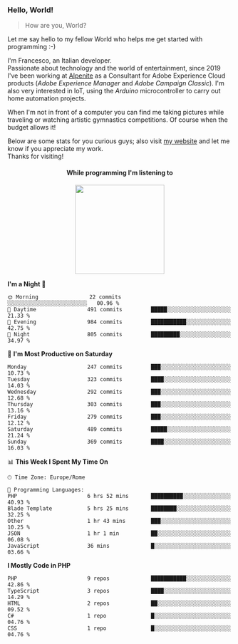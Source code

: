 ### Hello, World!

> How are you, World?

Let me say hello to my fellow World who helps me get started with programming :-)

I'm Francesco, an Italian developer.  
Passionate about technology and the world of entertainment, since 2019 I've been working at [Alpenite](https://www.alpenite.com) as a Consultant for Adobe Experience Cloud products (*Adobe Experience Manager* and *Adobe Campaign Classic*). I'm also very interested in IoT, using the *Arduino* microcontroller to carry out home automation projects.

When I'm not in front of a computer you can find me taking pictures while traveling or watching artistic gymnastics competitions. Of course when the budget allows it!

Below are some stats for you curious guys; also visit [my website](https://www.francescorega.eu) and let me know if you appreciate my work.  
Thanks for visiting!

<div align="center">
  <h4>While programming I'm listening to</h4>
  <a href="https://apps.francescorega.eu/now-playing/11147232609" target="_blank"><img src="https://apps.francescorega.eu/now-playing/11147232609" width="200"></a>
</div>

<!--START_SECTION:waka-->
**I'm a Night 🦉** 

```text
🌞 Morning                22 commits          ░░░░░░░░░░░░░░░░░░░░░░░░░   00.96 % 
🌆 Daytime                491 commits         █████░░░░░░░░░░░░░░░░░░░░   21.33 % 
🌃 Evening                984 commits         ███████████░░░░░░░░░░░░░░   42.75 % 
🌙 Night                  805 commits         █████████░░░░░░░░░░░░░░░░   34.97 % 
```
📅 **I'm Most Productive on Saturday** 

```text
Monday                   247 commits         ███░░░░░░░░░░░░░░░░░░░░░░   10.73 % 
Tuesday                  323 commits         ████░░░░░░░░░░░░░░░░░░░░░   14.03 % 
Wednesday                292 commits         ███░░░░░░░░░░░░░░░░░░░░░░   12.68 % 
Thursday                 303 commits         ███░░░░░░░░░░░░░░░░░░░░░░   13.16 % 
Friday                   279 commits         ███░░░░░░░░░░░░░░░░░░░░░░   12.12 % 
Saturday                 489 commits         █████░░░░░░░░░░░░░░░░░░░░   21.24 % 
Sunday                   369 commits         ████░░░░░░░░░░░░░░░░░░░░░   16.03 % 
```


📊 **This Week I Spent My Time On** 

```text
🕑︎ Time Zone: Europe/Rome

💬 Programming Languages: 
PHP                      6 hrs 52 mins       ██████████░░░░░░░░░░░░░░░   40.93 % 
Blade Template           5 hrs 25 mins       ████████░░░░░░░░░░░░░░░░░   32.25 % 
Other                    1 hr 43 mins        ███░░░░░░░░░░░░░░░░░░░░░░   10.25 % 
JSON                     1 hr 1 min          ██░░░░░░░░░░░░░░░░░░░░░░░   06.08 % 
JavaScript               36 mins             █░░░░░░░░░░░░░░░░░░░░░░░░   03.66 % 
```

**I Mostly Code in PHP** 

```text
PHP                      9 repos             ███████████░░░░░░░░░░░░░░   42.86 % 
TypeScript               3 repos             ████░░░░░░░░░░░░░░░░░░░░░   14.29 % 
HTML                     2 repos             ██░░░░░░░░░░░░░░░░░░░░░░░   09.52 % 
C#                       1 repo              █░░░░░░░░░░░░░░░░░░░░░░░░   04.76 % 
CSS                      1 repo              █░░░░░░░░░░░░░░░░░░░░░░░░   04.76 % 
```




<!--END_SECTION:waka-->
